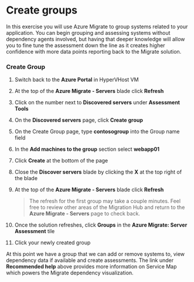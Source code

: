 # Create groups

In this exercise you will use Azure Migrate to group systems related to your application.  You can begin grouping and assessing systems without dependency agents involved, but having that deeper knowledge will allow you to fine tune the assessment down the line as it creates higher confidence with more data points reporting back to the Migrate solution.

### Create Group
1. Switch back to the **Azure Portal** in HyperVHost VM
2. At the top of the **Azure Migrate - Servers** blade click **Refresh**
3. Click on the number next to **Discovered servers** under **Assessment Tools**
1. On the **Discovered servers** page, click **Create group**
2. On the Create Group page, type **contosogroup** into the Group name field
3. In the **Add machines to the group** section select **webapp01**
4. Click **Create** at the bottom of the page
5. Close the **Discover servers** blade by clicking the **X** at the top right of the blade
6. At the top of the **Azure Migrate - Servers** blade click **Refresh**

	>The refresh for the first group may take a couple minutes.  Feel free to review other areas of the Migration Hub and return to the **Azure Migrate - Servers** page to check back.

7. Once the solution refreshes, click **Groups** in the **Azure Migrate: Server Assessment** tile
8. Click your newly created group

At this point we have a group that we can add or remove systems to, view dependency data if available and create assessments. The link under **Recommended help** above provides more information on Service Map which powers the Migrate dependency visualization.
